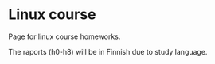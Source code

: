 # Linux course

Page for linux course homeworks. 

The raports (h0-h8) will be in Finnish due to study language.
